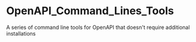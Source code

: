 # OpenAPI_Command_Lines_Tools
A series of command line tools for OpenAPI that doesn't require additional installations
